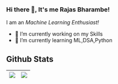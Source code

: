 ### Hi there 👋, It's me Rajas Bharambe!


I am an *Machine Learning Enthusiast!*

- 🔭 I’m currently working on my Skills
- 🌱 I’m currently learning ML,DSA,Python


## Github Stats

| <img src="https://github-readme-stats.vercel.app/api?username=RajasBharambe&&show_icons=true&count_private=true&theme=github_dark">|<img src="https://github-readme-streak-stats.herokuapp.com/?user=RajasBharambe&theme=blueberry_duo"/> |
| ------------| ------------- |

